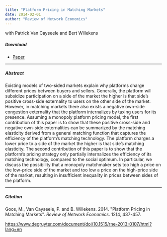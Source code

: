 ```yaml
---
title: "Platform Pricing in Matching Markets" 
date: 2014-02-01
author: "Review of Network Economics"
---
```


with Patrick Van Cayseele and Bert Willekens

##### Download

+ [Paper](/4.pdf)
---

##### Abstract

Existing models of two-sided markets explain why platforms charge different prices between buyers and sellers. Generally, the platform will subsidize participation on a side of the market the higher is that side’s positive cross-side externality to users on the other side of the market. However, in matching markets there also exists a negative own-side congestion externality that the platform internalizes by taxing users for its presence. Assuming a monopoly platform pricing model, the first contribution of this paper is to show that these positive cross-side and negative own-side externalities can be summarized by the matching elasticity derived from a general matching function that captures the efficiency of the platform’s matching technology. The platform charges a lower price to a side of the market the higher is that side’s matching elasticity. The second contribution of this paper is to show that the platform’s pricing strategy only partially internalizes the efficiency of its matching technology, compared to the social optimum. In particular, we discuss the possibility that a monopoly matchmaker sets too high a price on the low-price side of the market and too low a price on the high-price side of the market, resulting in insufficient inequality in prices between sides of the platform.

---

##### Citation

Goos, M., Van Cayseele, P. and B. Willekens. 2014. "Platform Pricing in Matching Markets". *Review of Network Economics*. 12(4, 437-457. 

https://www.degruyter.com/document/doi/10.1515/rne-2013-0107/html?lang=en 



